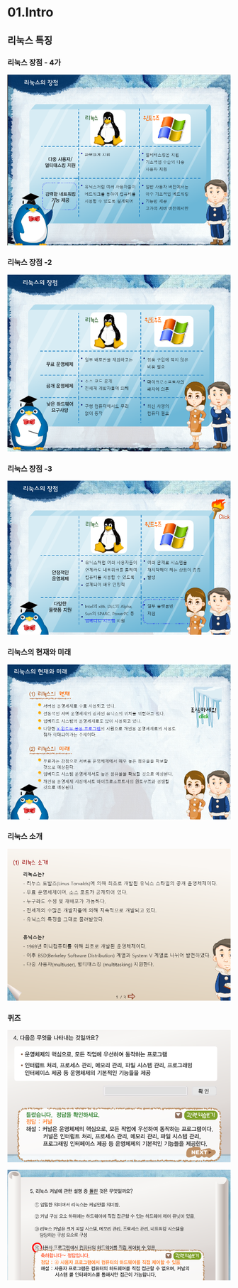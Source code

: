 # 01.Intro



## 리눅스 특징

###  리눅스 장점 - 4가

![](../../../.gitbook/assets/image%20%28583%29.png)

### 리눅스 장점 -2

![](../../../.gitbook/assets/image%20%28578%29.png)

### 리눅스 장점 -3

![](../../../.gitbook/assets/image%20%28577%29.png)



###  리눅스의 현재와 미래 

![](../../../.gitbook/assets/image%20%28594%29.png)



### 리눅스 소개 

![](../../../.gitbook/assets/image%20%28593%29.png)



### 퀴즈 

![](../../../.gitbook/assets/image%20%28602%29.png)

![](../../../.gitbook/assets/image%20%28595%29.png)

